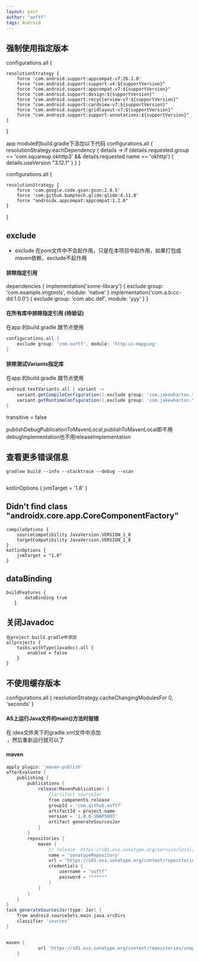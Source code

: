 ```yaml
---
layout: post
author: "ooftf"
tags: Android
---
```


## 强制使用指定版本
configurations.all {

    resolutionStrategy {
        force 'com.android.support:appcompat-v7:26.1.0'
        force "com.android.support:support-v4:${supportVersion}"
        force "com.android.support:appcompat-v7:${supportVersion}"
        force "com.android.support:design:${supportVersion}"
        force "com.android.support:recyclerview-v7:${supportVersion}"
        force "com.android.support:cardview-v7:${supportVersion}"
        force "com.android.support:gridlayout-v7:${supportVersion}"
        force "com.android.support:support-annotations:${supportVersion}"
    }
}

app module的build.gradle下添加以下代码
configurations.all {
    resolutionStrategy.eachDependency { details ->
        if (details.requested.group == 'com.squareup.okhttp3'
                && details.requested.name == 'okhttp') {
            details.useVersion "3.12.1"
        }
    }
}

configurations.all {

    resolutionStrategy {
        force 'com.google.code.gson:gson:2.8.5'
        force 'com.github.bumptech.glide:glide:4.11.0'
        force "androidx.appcompat:appcompat:1.2.0"
    }
}
## exclude
* exclude 在pom文件中不会起作用，只是在本项目中起作用，如果打包成maven依赖，exclude不起作用
#### 排除指定引用
dependencies {
    implementation('some-library') {
        exclude group: 'com.example.imgtools', module: 'native'
    }
    implementation('com.a.b:cc-dd:1.0.0') {
            exclude group: 'com.abc.def', module: 'yyy'
    }
}
#### 在所有库中排除指定引用   (待验证)
在app 的build.gradle 跟节点使用
```groovy
configurations.all {
    exclude group: 'com.ooftf', module: 'http-ui-mapping'
}
```
#### 排除测试Variants指定库
在app 的build.gradle 跟节点使用
```groovy
android.testVariants.all { variant ->
    variant.getCompileConfiguration().exclude group: 'com.jakewharton.threetenabp', module: 'threetenabp'
    variant.getRuntimeConfiguration().exclude group: 'com.jakewharton.threetenabp', module: 'threetenabp'
}
```





transitive = false

publishDebugPublicationToMavenLocal,publishToMavenLocal即不用debugImplementation也不用releaseImplementation

## 查看更多错误信息
    gradlew build --info --stacktrace --debug --scan


##
 kotlinOptions {
        jvmTarget = '1.8'
    }

##  Didn't find class "androidx.core.app.CoreComponentFactory"
    compileOptions {
        sourceCompatibility JavaVersion.VERSION_1_8
        targetCompatibility JavaVersion.VERSION_1_8
    }
    kotlinOptions {
        jvmTarget = "1.8"
    }

##  dataBinding
    buildFeatures {
           dataBinding true
       }


## 关闭Javadoc
    在project build.gradle中添加
    allprojects {
        tasks.withType(Javadoc).all {
            enabled = false
        }
    }

## 不使用缓存版本
configurations.all {
    resolutionStrategy.cacheChangingModulesFor 0, 'seconds'
}

#### AS上运行Java文件的main()方法时报错
在.idea文件夹下的gradle.xml文件中添加<option name="delegatedBuild" value="false" />，然后重新运行就可以了


#### maven
```groovy
apply plugin: 'maven-publish'
afterEvaluate {
    publishing {
        publications {
            release(MavenPublication) {
                //artifact sourceJar
                from components.release
                groupId = 'com.github.ooftf'
                artifactId = project.name
                version = '1.0.0-SNAPSHOT'
                artifact generateSourcesJar
            }
        }
        repositories {
            maven {
                // release  https://s01.oss.sonatype.org/service/local/staging/deploy/maven2/
                name = 'sonatypeRepository'
                url = "https://s01.oss.sonatype.org/content/repositories/snapshots/"
                credentials {
                    username = "ooftf"
                    password = "*****"
                }
            }
        }
    }
}
task generateSourcesJar(type: Jar) {
    from android.sourceSets.main.java.srcDirs
    classifier 'sources'
}


maven {
            url 'https://s01.oss.sonatype.org/content/repositories/snapshots/'
    }
```

